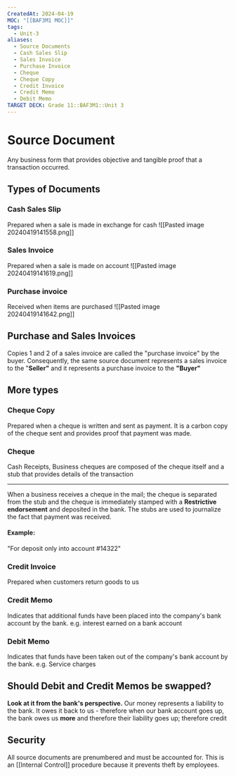 ```yaml
---
CreatedAt: 2024-04-19
MOC: "[[BAF3M1 MOC]]"
tags:
  - Unit-3
aliases:
  - Source Documents
  - Cash Sales Slip
  - Sales Invoice
  - Purchase Invoice
  - Cheque
  - Cheque Copy
  - Credit Invoice
  - Credit Memo
  - Debit Memo
TARGET DECK: Grade 11::BAF3M1::Unit 3
---
```


# Source Document
Any business form that provides objective and tangible proof that a transaction occurred.
<!--ID: 1718285975834-->


## Types of Documents

### Cash Sales Slip
Prepared when a sale is made in exchange for cash
![[Pasted image 20240419141558.png]]
<!--ID: 1718285975838-->


### Sales Invoice
Prepared when a sale is made on account
![[Pasted image 20240419141619.png]]
<!--ID: 1718285975841-->


### Purchase invoice
Received when items are purchased
![[Pasted image 20240419141642.png]]
<!--ID: 1718285975843-->


## Purchase and Sales Invoices
Copies 1 and 2 of a sales invoice are called the "purchase invoice" by the buyer. Consequently, the same source document represents a sales invoice to the "**Seller"** and it represents a purchase invoice to the **"Buyer"**
<!--ID: 1757893916275-->


## More types

### Cheque Copy
Prepared when a cheque is written and sent as payment. It is a carbon copy of the cheque sent and provides proof that payment was made.
<!--ID: 1718285975845-->


### Cheque
Cash Receipts, Business cheques are composed of the cheque itself and a stub that provides details of the transaction
___
When a business receives a cheque in the mail; the cheque is separated from the stub and the cheque is immediately stamped with a **Restrictive endorsement** and deposited in the bank. The stubs are used to journalize the fact that payment was received.
#### Example:
"For deposit only into  account #14322"
<!--ID: 1718285975849-->


### Credit Invoice
Prepared when customers return goods to us
<!--ID: 1718285975851-->


### Credit Memo
Indicates that additional funds have been placed into the company's bank account by the bank.
e.g. interest earned on a bank account
<!--ID: 1718285975853-->


### Debit Memo
Indicates that funds have been taken out of the company's bank account by the bank.
e.g. Service charges
<!--ID: 1718285975855-->


## Should Debit and Credit Memos be swapped?
**Look at it from the bank's perspective.** Our money represents a liability to the bank. It owes it back to us - therefore when our bank account goes up, the bank owes us **more** and therefore their liability goes up; therefore credit
<!--ID: 1757893916279-->


## Security
All source documents are prenumbered and must be accounted for. This is an [[Internal Control]] procedure because it prevents theft by employees.
<!--ID: 1757893916281-->


